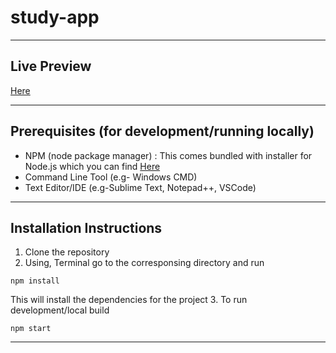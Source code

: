 # study-app

_______________

## Live Preview

<a href="https://myarthhardware.com"> Here </a>

________________

## Prerequisites (for development/running locally)

- NPM (node package manager) : This comes bundled with installer for Node.js which you can find <a href="">Here</a>
- Command Line Tool (e.g- Windows CMD)
- Text Editor/IDE (e.g-Sublime Text, Notepad++, VSCode)

________________

## Installation Instructions

1. Clone the repository
2. Using, Terminal go to the corresponsing directory and run 
  ```
  npm install
  ```
  This will install the dependencies for the project
3. To run development/local build
  ```
  npm start
  ```

__________________
